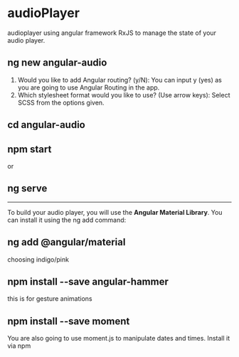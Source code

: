 # audioPlayer
audioplayer using angular framework RxJS to manage the state of your audio player.
## ng new angular-audio

1. Would you like to add Angular routing? (y/N): You can input y (yes) as you are going to use Angular Routing in the app.
2. Which stylesheet format would you like to use? (Use arrow keys): Select SCSS from the options given.

## cd angular-audio
## npm start
 or 
 ## ng serve


---

To build your audio player, you will use the **Angular Material Library**. You can install it using the ng add command:
## ng add @angular/material
choosing indigo/pink 

## npm install --save angular-hammer
this is for gesture animations

## npm install --save moment
You are also going to use moment.js to manipulate dates and times. Install it via npm